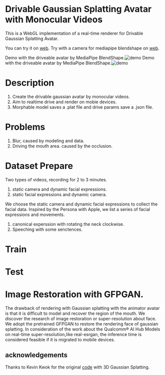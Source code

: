 # Drivable Gaussian Splatting Avatar with Monocular Videos
This is a WebGL implementation of a real-time renderer for Drivable Gaussian Splatting Avatar.

You can try it on [web](https://dizzy.us.kg).
Try with a camera for mediapipe blendshape on [web](https://dizzy.us.kg/index2.html).


Demo with the driveable avatar by MediaPipe BlendShape.![demo](https://github.com/Dizzy-cell/splat-av/blob/main/assets/video.gif)
Demo with the driveable avatar by MediaPipe BlendShape.![demo](https://github.com/Dizzy-cell/splat-av/blob/main/assets/blend.gif)

# Description
1. Create the drivable gaussian avatar by monocular videos.
2. Aim to realtime drive and render on mobie devices.
3. Morphable model saves a .plat file and drive params save a .json file. 

# Problems
1. Blur, caused by modeling and data.
2. Driving the mouth area. caused by the occlusion.

# Dataset Prepare
Two types of videos, recording for 2 to 3 minutes.
1. static camera and dynamic facial expressions.
2. static facial expressions and dynamic camera.

We choose the static camera and dynamic facial expressions to collect the facial data. 
Inspired by the Persona with Apple, we list a series of facial expressions and movements.
1. canonical experssion with rotating the neck clockwise.
2. Speeching with some senctences.

# Train

# Test

# Image Restoration with GFPGAN.

The drawback of rendering with Gaussian splatting with the animator avatar is that it is difficult to model and recover the region of the mouth. 
We discover the research of image restoration or super-resolution about face. We adopt the pretrained GFPGAN to restore the rendering face of gaussian splatting.
In consideration of the work about the Qualcomm® AI Hub Models on real-time super-resolution,like real-esrgan, the inference time is considered feasible if it is migrated to mobile devices. 

## acknowledgements
Thanks to Kevin Kwok for the original [code](https://github.com/antimatter15/splat) with 3D Gaussian Splatting.